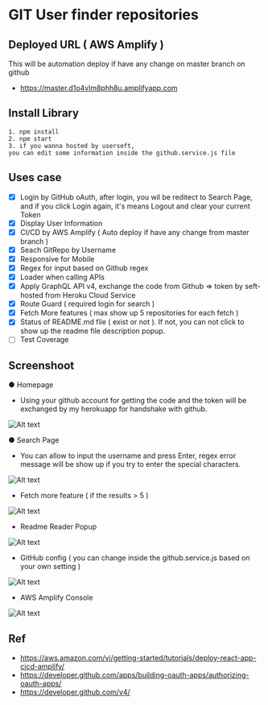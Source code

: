 
# GIT User finder repositories

## Deployed URL ( AWS Amplify )
This will be automation deploy if have any change on master branch on github

* https://master.d1o4vlm8phh8u.amplifyapp.com

## Install Library

```
1. npm install
2. npm start
3. if you wanna hosted by userseft, 
you can edit some information inside the github.service.js file
```

## Uses case

   * [x] Login by GitHub oAuth, after login, you wil be reditect to Search Page, and if you click Login again, it's means Logout and clear your current Token
   * [x] Display User Information
   * [x] CI/CD by AWS Amplify ( Auto deploy if have any change from master branch )
   * [x] Seach GitRepo by Username
   * [x] Responsive for Mobile
   * [x] Regex for input based on Github regex
   * [x] Loader when calling APIs 
   * [x] Apply GraphQL API v4, exchange the code from Github => token by seft-hosted from Heroku Cloud Service
   * [x] Route Guard ( required login for search )
   * [x] Fetch More features ( max show up 5 repositories for each fetch )
   * [x] Status of README.md file ( exist or not ). If not, you can not click to show up the readme file description popup.
   * [ ] Test Coverage
   
## Screenshoot

● Homepage 
-  Using your github account for getting the code and the token will be exchanged 
by my herokuapp for handshake with github.

![Alt text](https://i.ibb.co/BstWCdt/Screen-Shot-2019-12-15-at-14-26-31.png?raw=true "Title")

● Search Page 
- You can allow to input the username and press Enter, regex error message
will be show up if you try to enter the special characters.

![Alt text](https://i.ibb.co/WBhn9jp/Screen-Shot-2019-12-15-at-14-39-07.png?raw=true "Title")

- Fetch more feature ( if the results > 5 )

 ![Alt text](https://i.ibb.co/7n6K9fS/Screen-Shot-2019-12-15-at-14-39-26.png?raw=true "Title")

- Readme Reader Popup

![Alt text](https://i.ibb.co/J7ggyvw/Screen-Shot-2019-12-15-at-14-39-44.png?raw=true "Title")

- GitHub config ( you can change inside the github.service.js based on your own setting )

![Alt text](https://i.ibb.co/d0Y3xbq/Screen-Shot-2019-12-15-at-15-05-33.png?raw=true "Title")

- AWS Amplify Console 

![Alt text](https://i.ibb.co/r5rT1rq/Screen-Shot-2019-12-15-at-14-30-44.png?raw=true "Title")

## Ref
- https://aws.amazon.com/vi/getting-started/tutorials/deploy-react-app-cicd-amplify/
- https://developer.github.com/apps/building-oauth-apps/authorizing-oauth-apps/
- https://developer.github.com/v4/
